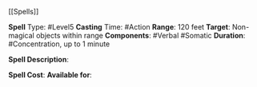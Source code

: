 [[Spells]]

**Spell** Type: #Level5
**Casting** Time: #Action 
**Range**: 120 feet
**Target**: Non-magical objects within range
**Components**: #Verbal #Somatic 
**Duration**: #Concentration, up to 1 minute

**Spell Description**: 
	

**Spell Cost**:
**Available for**: